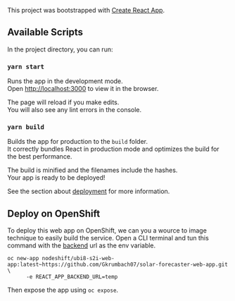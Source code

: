 This project was bootstrapped with [Create React App](https://github.com/facebook/create-react-app).

## Available Scripts

In the project directory, you can run:

### `yarn start`

Runs the app in the development mode.<br />
Open [http://localhost:3000](http://localhost:3000) to view it in the browser.

The page will reload if you make edits.<br />
You will also see any lint errors in the console.

### `yarn build`

Builds the app for production to the `build` folder.<br />
It correctly bundles React in production mode and optimizes the build for the best performance.

The build is minified and the filenames include the hashes.<br />
Your app is ready to be deployed!

See the section about [deployment](https://facebook.github.io/create-react-app/docs/deployment) for more information.

## Deploy on OpenShift
To deploy this web app on OpenShift, we can you a wource to image technique to easily build the service. Open a CLI terminal and tun this command with the [backend](https://github.com/Gkrumbach07/openshift-flask-api) url as the env variable.

```
oc new-app nodeshift/ubi8-s2i-web-app:latest~https://github.com/Gkrumbach07/solar-forecaster-web-app.git \
      -e REACT_APP_BACKEND_URL=temp
```

Then expose the app using `oc expose`.

